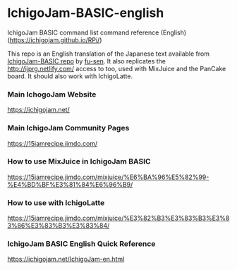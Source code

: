 # IchigoJam-BASIC-english
IchigoJam BASIC command list command reference (English) (https://ichigojam.github.io/RPi/) 

This repo is an English translation of the Japanese text available from [IchigoJam-BASIC repo](https://github.com/fu-sen/IchigoJam-BASIC) by [fu-sen](https://github.com/fu-sen). It also replicates the http://ijprg.netlify.com/ access to too, used with MixJuice and the PanCake board. It should also work with IchigoLatte.

### Main IchogoJam Website
https://ichigojam.net/

### Main IchigoJam Community Pages
https://15jamrecipe.jimdo.com/

### How to use MixJuice in IchigoJam BASIC
https://15jamrecipe.jimdo.com/mixjuice/%E6%BA%96%E5%82%99-%E4%BD%BF%E3%81%84%E6%96%B9/

### How to use with IchigoLatte
https://15jamrecipe.jimdo.com/mixjuice/%E3%82%B3%E3%83%B3%E3%83%86%E3%83%B3%E3%83%84/

### IchigoJam BASIC English Quick Reference
https://ichigojam.net/IchigoJam-en.html
